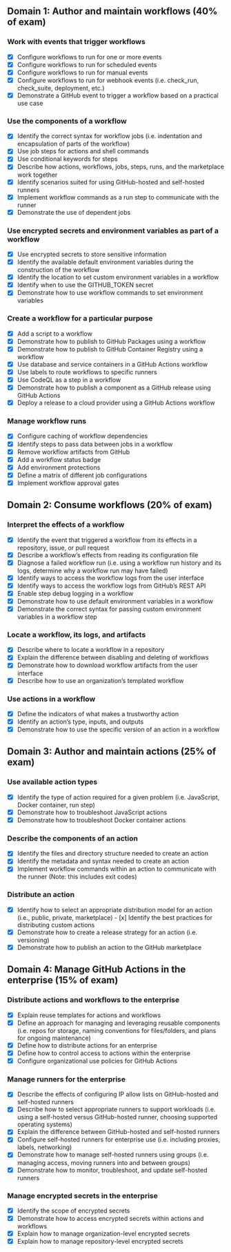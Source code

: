 ## Domain 1: Author and maintain workflows  (40% of exam) 

### Work with events that trigger workflows
- [x] Configure workflows to run for one or more events 
- [x] Configure workflows to run for scheduled events 
- [x] Configure workflows to run for manual events 
- [x] Configure workflows to run for webhook events (i.e. check_run, check_suite, deployment, etc.) 
- [x] Demonstrate a GitHub event to trigger a workflow based on a practical use case
### Use the components of a workflow
- [x] Identify the correct syntax for workflow jobs (i.e. indentation and encapsulation of parts of the workflow) 
- [x] Use job steps for actions and shell commands 
- [x] Use conditional keywords for steps 
- [x] Describe how actions, workflows, jobs, steps, runs, and the marketplace work together 
- [x] Identify scenarios suited for using GitHub-hosted and self-hosted runners 
- [x] Implement workflow commands as a run step to communicate with the runner 
- [x] Demonstrate the use of dependent jobs
### Use encrypted secrets and environment variables as part of a workflow
- [x] Use encrypted secrets to store sensitive information 
- [x] Identify the available default environment variables during the construction of the workflow 
- [x] Identify the location to set custom environment variables in a workflow 
- [x] Identify when to use the GITHUB_TOKEN secret 
- [x] Demonstrate how to use workflow commands to set environment variables
### Create a workflow for a particular purpose
- [x] Add a script to a workflow 
- [x] Demonstrate how to publish to GitHub Packages using a workflow 
- [x] Demonstrate how to publish to GitHub Container Registry using a workflow 
- [x] Use database and service containers in a GitHub Actions workflow 
- [x] Use labels to route workflows to specific runners 
- [x] Use CodeQL as a step in a workflow
- [x] Demonstrate how to publish a component as a GitHub release using GitHub Actions 
- [x] Deploy a release to a cloud provider using a GitHub Actions workflow
### Manage workflow runs
- [x] Configure caching of workflow dependencies 
- [x] Identify steps to pass data between jobs in a workflow 
- [x] Remove workflow artifacts from GitHub 
- [x] Add a workflow status badge 
- [x] Add environment protections 
- [x] Define a matrix of different job configurations 
- [x] Implement workflow approval gates

## Domain 2: Consume workflows (20% of exam) 
### Interpret the effects of a workflow 
- [x] Identify the event that triggered a workflow from its effects in a repository, issue, or pull request 
- [x] Describe a workflow’s effects from reading its configuration file 
- [x] Diagnose a failed workflow run (i.e. using a workflow run history and its logs, determine why a workflow run may have failed) 
- [x] Identify ways to access the workflow logs from the user interface 
- [x] Identify ways to access the workflow logs from GitHub’s REST API 
- [x] Enable step debug logging in a workflow 
- [x] Demonstrate how to use default environment variables in a workflow 
- [x] Demonstrate the correct syntax for passing custom environment variables in a workflow step
### Locate a workflow, its logs, and artifacts 
- [x] Describe where to locate a workflow in a repository 
- [x] Explain the difference between disabling and deleting of workflows 
- [x] Demonstrate how to download workflow artifacts from the user interface 
- [x] Describe how to use an organization’s templated workflow
### Use actions in a workflow 
- [x] Define the indicators of what makes a trustworthy action 
- [x] Identify an action’s type, inputs, and outputs 
- [x] Demonstrate how to use the specific version of an action in a workflow
## Domain 3: Author and maintain actions (25% of exam) 
### Use available action types 
- [x] Identify the type of action required for a given problem (i.e. JavaScript, Docker container, run step) 
- [x] Demonstrate how to troubleshoot JavaScript actions 
- [x] Demonstrate how to troubleshoot Docker container actions 
### Describe the components of an action 
- [x] Identify the files and directory structure needed to create an action 
- [x] Identify the metadata and syntax needed to create an action 
- [x] Implement workflow commands within an action to communicate with the runner (Note: this includes exit codes)
### Distribute an action 
- [x] Identify how to select an appropriate distribution model for an action (i.e., public, private, marketplace) - [x] Identify the best practices for distributing custom actions 
- [x] Demonstrate how to create a release strategy for an action (i.e. versioning) 
- [x] Demonstrate how to publish an action to the GitHub marketplace
## Domain 4: Manage GitHub Actions in the enterprise (15% of exam) 
### Distribute actions and workflows to the enterprise 
- [x] Explain reuse templates for actions and workflows 
- [x] Define an approach for managing and leveraging reusable components (i.e. repos for storage, naming conventions for files/folders, and plans for ongoing maintenance) 
- [x] Define how to distribute actions for an enterprise 
- [x] Define how to control access to actions within the enterprise 
- [x] Configure organizational use policies for GitHub Actions
### Manage runners for the enterprise 
- [x] Describe the effects of configuring IP allow lists on GitHub-hosted and self-hosted runners 
- [x] Describe how to select appropriate runners to support workloads (i.e. using a self-hosted versus GitHub-hosted runner, choosing supported operating systems) 
- [x] Explain the difference between GitHub-hosted and self-hosted runners 
- [x] Configure self-hosted runners for enterprise use (i.e. including proxies, labels, networking) 
- [x] Demonstrate how to manage self-hosted runners using groups (i.e. managing access, moving runners into and between groups) 
- [x] Demonstrate how to monitor, troubleshoot, and update self-hosted runners
### Manage encrypted secrets in the enterprise 
- [x] Identify the scope of encrypted secrets 
- [x] Demonstrate how to access encrypted secrets within actions and workflows 
- [x] Explain how to manage organization-level encrypted secrets 
- [x] Explain how to manage repository-level encrypted secrets